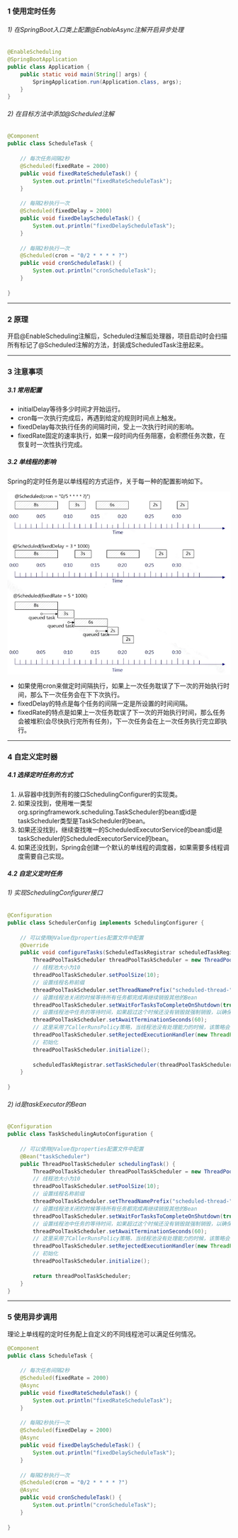 ### 1 使用定时任务

###### 1) 在SpringBoot入口类上配置@EnableAsync注解开启异步处理

```java
@EnableScheduling
@SpringBootApplication
public class Application {
	public static void main(String[] args) {
		SpringApplication.run(Application.class, args);
	}
}
```

###### 2) 在目标方法中添加@Scheduled注解

```java
@Component
public class ScheduleTask {

	// 每次任务间隔2秒
	@Scheduled(fixedRate = 2000)
	public void fixedRateScheduleTask() {
		System.out.println("fixedRateScheduleTask");
	}

	// 每隔2秒执行一次
	@Scheduled(fixedDelay = 2000)
	public void fixedDelayScheduleTask() {
		System.out.println("fixedDelayScheduleTask");
	}

	// 每隔2秒执行一次
	@Scheduled(cron = "0/2 * * * * ?")
	public void cronScheduleTask() {
		System.out.println("cronScheduleTask");
	}

}
```

------



### 2 原理

开启@EnableScheduling注解后，Scheduled注解后处理器，项目启动时会扫描所有标记了@Scheduled注解的方法，封装成ScheduledTask注册起来。

------



### 3 注意事项

##### 3.1 常用配置

- initialDelay等待多少时间才开始运行。
- cron每一次执行完成后，再遇到给定的规则时间点上触发。
- fixedDelay每次执行任务的间隔时间，受上一次执行时间的影响。
- fixedRate固定的速率执行，如果一段时间内任务阻塞，会积攒任务次数，在恢复时一次性执行完成。

##### 3.2 单线程的影响

Spring的定时任务是以单线程的方式运作，关于每一种的配置影响如下。

<div><img src="./assets/7027703-b2c08f00cc8300e4.jpg" alt="7027703-b2c08f00cc8300e4" style="zoom:80%;" align='center' /></div>

- 如果使用cron来做定时间隔执行，如果上一次任务耽误了下一次的开始执行时间，那么下一次任务会在下下次执行。
- fixedDelay的特点是每个任务的间隔一定是所设置的时间间隔。
- fixedRate的特点是如果上一次任务耽误了下一次的开始执行时间，那么任务会被堆积(会尽快执行完所有任务)，下一次任务会在上一次任务执行完立即执行。

------



### 4 自定义定时器

##### 4.1 选择定时任务的方式

1. 从容器中找到所有的接口SchedulingConfigurer的实现类。
2. 如果没找到，使用唯一类型org.springframework.scheduling.TaskScheduler的bean或id是taskScheduler类型是TaskScheduler的bean。
3. 如果还没找到，继续查找唯一的ScheduledExecutorService的bean或id是taskScheduler的ScheduledExecutorService的bean。
4. 如果还没找到，Spring会创建一个默认的单线程的调度器，如果需要多线程调度需要自己实现。

##### 4.2 自定义定时任务

###### 1) 实现SchedulingConfigurer接口

```java
@Configuration 
public class SchedulerConfig implements SchedulingConfigurer {

	// 可以使用@Value在properties配置文件中配置
	@Override
	public void configureTasks(ScheduledTaskRegistrar scheduledTaskRegistrar) {
		ThreadPoolTaskScheduler threadPoolTaskScheduler = new ThreadPoolTaskScheduler();
		// 线程池大小为10
		threadPoolTaskScheduler.setPoolSize(10);
		// 设置线程名称前缀
		threadPoolTaskScheduler.setThreadNamePrefix("scheduled-thread-");
		// 设置线程池关闭的时候等待所有任务都完成再继续销毁其他的Bean 
		threadPoolTaskScheduler.setWaitForTasksToCompleteOnShutdown(true);
		// 设置线程池中任务的等待时间，如果超过这个时候还没有销毁就强制销毁，以确保应用最后能够被关闭，而不是阻塞住 
		threadPoolTaskScheduler.setAwaitTerminationSeconds(60);
		// 这里采用了CallerRunsPolicy策略，当线程池没有处理能力的时候，该策略会直接在 execute 方法的调用线程中运行被拒绝的任务；如果执行程序已关闭，则会丢弃该任务 
		threadPoolTaskScheduler.setRejectedExecutionHandler(new ThreadPoolExecutor.CallerRunsPolicy());
		// 初始化
		threadPoolTaskScheduler.initialize();

		scheduledTaskRegistrar.setTaskScheduler(threadPoolTaskScheduler); 
	}

}
```

###### 2) id是taskExecutor的Bean

```java
@Configuration
public class TaskSchedulingAutoConfiguration {

	// 可以使用@Value在properties配置文件中配置
	@Bean("taskScheduler")
	public ThreadPoolTaskScheduler schedulingTask() {
		ThreadPoolTaskScheduler threadPoolTaskScheduler = new ThreadPoolTaskScheduler();
		// 线程池大小为10
		threadPoolTaskScheduler.setPoolSize(10);
		// 设置线程名称前缀
		threadPoolTaskScheduler.setThreadNamePrefix("scheduled-thread-");
		// 设置线程池关闭的时候等待所有任务都完成再继续销毁其他的Bean 
		threadPoolTaskScheduler.setWaitForTasksToCompleteOnShutdown(true);
		// 设置线程池中任务的等待时间，如果超过这个时候还没有销毁就强制销毁，以确保应用最后能够被关闭，而不是阻塞住 
		threadPoolTaskScheduler.setAwaitTerminationSeconds(60);
		// 这里采用了CallerRunsPolicy策略，当线程池没有处理能力的时候，该策略会直接在 execute 方法的调用线程中运行被拒绝的任务；如果执行程序已关闭，则会丢弃该任务 
		threadPoolTaskScheduler.setRejectedExecutionHandler(new ThreadPoolExecutor.CallerRunsPolicy());
		// 初始化
		threadPoolTaskScheduler.initialize();

		return threadPoolTaskScheduler;
	}
}
```



------



### 5 使用异步调用

理论上单线程的定时任务配上自定义的不同线程池可以满足任何情况。

```java
@Component
public class ScheduleTask {

	// 每次任务间隔2秒
	@Scheduled(fixedRate = 2000)
	@Async
	public void fixedRateScheduleTask() {
		System.out.println("fixedRateScheduleTask");
	}
  	
	// 每隔2秒执行一次
	@Scheduled(fixedDelay = 2000)
	@Async
	public void fixedDelayScheduleTask() {
		System.out.println("fixedDelayScheduleTask");
 	}
  	
	// 每隔2秒执行一次
	@Scheduled(cron = "0/2 * * * * ?")
	@Async
	public void cronScheduleTask() {
		System.out.println("cronScheduleTask");
	}

}
```

